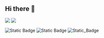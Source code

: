 ## Hi there 👋

[<img src='https://img.shields.io/badge/LinkedIn-0077B5?style=for-the-badge&logo=linkedin&logoColor=white'>](https://www.linkedin.com/in/russell-gooday-1b890a69/)  [<img src='https://img.shields.io/badge/CodePen-open-blue?logo=codepen'>](https://codepen.io/collection/rxGpxw)
	
![Static Badge](https://img.shields.io/badge/Python-3776AB?style=for-the-badge&logo=python&logoColor=white)  ![Static Badge](https://img.shields.io/badge/JavaScript-F7DF1E?style=for-the-badge&logo=javascript&logoColor=black)  ![Static_Badge](https://img.shields.io/badge/HTML5-E34F26?style=for-the-badge&logo=html5&logoColor=white)
